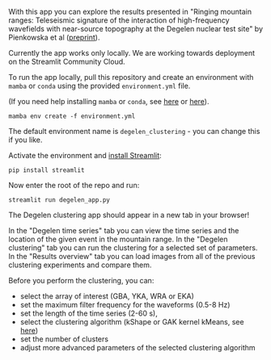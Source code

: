 With this app you can explore the results presented in "Ringing mountain ranges: Teleseismic signature of the interaction of high-frequency wavefields with near-source topography at the Degelen nuclear test site" by Pienkowska et al ([preprint](https://eartharxiv.org/repository/view/7180/)).

Currently the app works only locally. We are working towards deployment on the Streamlit Community Cloud.

To run the app locally, pull this repository and create an environment with `mamba` or `conda` using the provided `environment.yml` file. 

(If you need help installing `mamba` or `conda`, see [here](https://mamba.readthedocs.io/en/latest/installation/mamba-installation.html) or [here](https://docs.conda.io/projects/conda/en/latest/user-guide/install/index.html)).

```
mamba env create -f environment.yml
```

The default environment name is `degelen_clustering` - you can change this if you like.

Activate the environment and [install Streamlit](https://docs.streamlit.io/get-started/installation/command-line):

```
pip install streamlit
```

Now enter the root of the repo and run:

```
streamlit run degelen_app.py
```

The Degelen clustering app should appear in a new tab in your browser!

In the "Degelen time series" tab you can view the time series and the location of the given event in the mountain range. In the "Degelen clustering" tab you can run the clustering for a selected set of parameters. In the "Results overview" tab you can load images from all of the previous clustering experiments and compare them.

Before you perform the clustering, you can:
- select the array of interest (GBA, YKA, WRA or EKA)
- set the maximum filter frequency for the waveforms (0.5-8 Hz)
- set the length of the time series (2-60 s),
- select the clustering algorithm (kShape or GAK kernel kMeans, see [here](https://tslearn.readthedocs.io/en/latest/gen_modules/tslearn.clustering.html)) 
- set the number of clusters
- adjust more advanced parameters of the selected clustering algorithm


